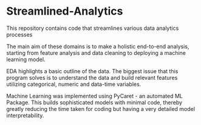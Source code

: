 # Streamlined-Analytics
 This repository contains code that streamlines various data analytics processes
 
 The main aim of these domains is to make a holistic end-to-end analysis, starting from feature analysis and data cleaning to deploying a machine learning model. 
 
 EDA highlights a basic outline of the data. The biggest issue that this program solves is to understand the data and build relevant features utilizing categorical, numeric and data-time variables. 
 
 Machine Learning was implemented using PyCaret - an automated ML Package. This builds sophisticated models with minimal code, thereby greatly reducing the time taken for coding but having a very detailed model interpretability.
